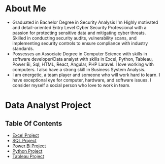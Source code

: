 # About Me
- Graduated in Bachelor Degree in Security Analysis I'm Highly motivated and detail-oriented Entry Level Cyber Security Professional with a passion for protecting  sensitive data and mitigating cyber threats. Skilled in conducting security audits, vulnerability scans, and  implementing security controls to ensure compliance with industry standards.
- Possesses an Associate Degree in Computer Science with skills in software developer/Data analyst with skills in Excel, Python, Tableau, Power Bi, Sql, HTML, React, Angular, PHP Laravel. I love working with computers. I also have a strong skill in Business System Analysis.
- I am energetic, a team player and someone who will work hard to learn. I have exceptional eye for computer, hardware, and software issues. I consider myself a social person who love to work in team.

# Data Analyst Project
## Table Of Contents
- [Excel Project](#Excel_Project)
- [SQL Project](#Sql_Project)
- [Power Bi Project](#PowerBi_Project)
- [Python Project](#Python_Project)
- [Tableau Project](#Tableau_Project)


